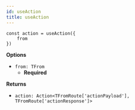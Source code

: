 ```yaml
---
id: useAction
title: useAction
---
```


```tsx
const action = useAction({
    from
})
```

**Options**
- `from: TFrom`
  - **Required**

**Returns**
- `action: Action<TFromRoute['actionPayload'], TFromRoute['actionResponse']>`
